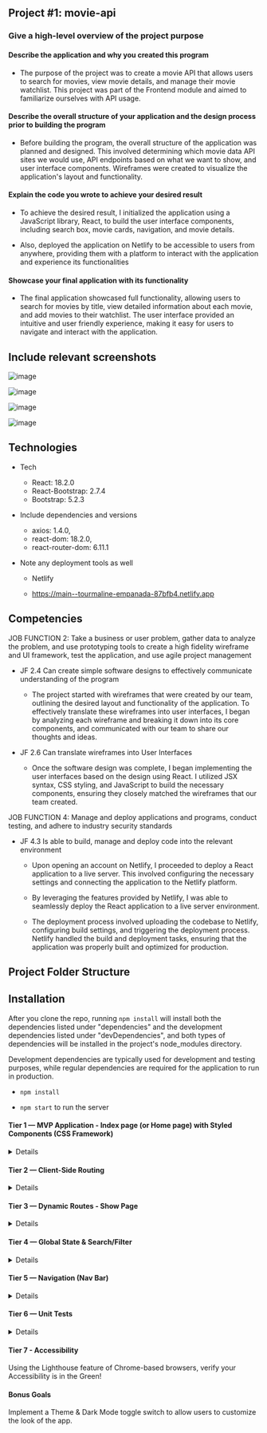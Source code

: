 ## Project #1: movie-api

### Give a high-level overview of the project purpose

#### Describe the application and why you created this program

- The purpose of the project was to create a movie API that allows users to search for movies, view movie details, and manage their movie watchlist. This project was part of the Frontend module and aimed to familiarize ourselves with API usage.

#### Describe the overall structure of your application and the design process prior to building the program

- Before building the program, the overall structure of the application was planned and designed. This involved determining which movie data API sites we would use, API endpoints based on what we want to show, and user interface components. Wireframes were created to visualize the application's layout and functionality.

#### Explain the code you wrote to achieve your desired result

- To achieve the desired result, I initialized the application using a JavaScript library, React, to build the user interface components, including search box, movie cards, navigation, and movie details.

- Also, deployed the application on Netlify to be accessible to users from anywhere, providing them with a platform to interact with the application and experience its functionalities

#### Showcase your final application with its functionality

- The final application showcased full functionality, allowing users to search for movies by title, view detailed information about each movie, and add movies to their watchlist. The user interface provided an intuitive and user friendly experience, making it easy for users to navigate and interact with the application.

## Include relevant screenshots

![image](https://github.com/33Ahn/vz-thrive-apprenticeship-portfolio/assets/87917443/0ff881d9-ce26-4bc2-9388-7c3ec47e706a)

![image](https://github.com/33Ahn/vz-thrive-apprenticeship-portfolio/assets/87917443/35f9774a-dade-414c-a16b-c5a0df9d3a98)

![image](https://github.com/33Ahn/vz-thrive-apprenticeship-portfolio/assets/87917443/56148aa0-b2db-42eb-845f-34a08d0882cc)

![image](https://github.com/33Ahn/vz-thrive-apprenticeship-portfolio/assets/87917443/3754c753-2ce1-4246-b32e-b2d530ffbc2a)



## Technologies

- Tech

  - React: 18.2.0
  - React-Bootstrap: 2.7.4
  - Bootstrap: 5.2.3

- Include dependencies and versions

  - axios: 1.4.0,
  - react-dom: 18.2.0,
  - react-router-dom: 6.11.1

- Note any deployment tools as well

  - Netlify

  - https://main--tourmaline-empanada-87bfb4.netlify.app

## Competencies

JOB FUNCTION 2: Take a business or user problem, gather data to analyze the problem, and
use prototyping tools to create a high fidelity wireframe and UI framework, test the application, and use agile project management

- JF 2.4 Can create simple software designs to effectively communicate understanding of the program

  - The project started with wireframes that were created by our team, outlining the desired layout and functionality of the application. To effectively translate these wireframes into user interfaces, I began by analyzing each wireframe and breaking it down into its core components, and communicated with our team to share our thoughts and ideas.

- JF 2.6 Can translate wireframes into User Interfaces

  - Once the software design was complete, I began implementing the user interfaces based on the design using React. I utilized JSX syntax, CSS styling, and JavaScript to build the necessary components, ensuring they closely matched the wireframes that our team created.

JOB FUNCTION 4: Manage and deploy applications and programs, conduct testing, and adhere to industry security standards

- JF 4.3 Is able to build, manage and deploy code into the relevant environment

  - Upon opening an account on Netlify, I proceeded to deploy a React application to a live server. This involved configuring the necessary settings and connecting the application to the Netlify platform.

  - By leveraging the features provided by Netlify, I was able to seamlessly deploy the React application to a live server environment.

  - The deployment process involved uploading the codebase to Netlify, configuring build settings, and triggering the deployment process. Netlify handled the build and deployment tasks, ensuring that the application was properly built and optimized for production.

## Project Folder Structure

## Installation

After you clone the repo, running ` npm install ` will install both the dependencies listed under "dependencies" and the development dependencies listed under "devDependencies", and both types of dependencies will be installed in the project's node_modules directory.

Development dependencies are typically used for development and testing purposes, while regular dependencies are required for the application to run in production.

- ` npm install `

- ` npm start ` to run the server


#### Tier 1 — MVP Application - Index page (or Home page) with Styled Components (CSS Framework)

<details>

Fetch a list of things and display them nicely using a CSS Framework of styled Components.

- As a user, I want to see the data nicely organized, so that I can consume and interact with it.

- As a user, I want the app to have a nice UX, so that I can be happy and enjoy my time using the app.

</details>

#### Tier 2 — Client-Side Routing

<details>

Implement routing to access different pages in the application. It’s ok if there’s no Nav bar yet, that can be handled in a later tier

- As a user, I want to see the URL change as I move through different parts of the application, so that I can bookmark my favorite page and share it with friends.

- As a user, I want the app to be dynamic and interactive, so that I can enjoy my time using the app.

- As a user, I want the app to dynamically and quickly swap the content out on the page when I’m navigating to another section of the app, so that the page doesn’t refresh and it feels like a better and faster experience.

</details>

#### Tier 3 — Dynamic Routes - Show Page

<details>

Add nested routes using query params e.g. /cats/:name and render a Show page (or, details page, etc.) about that specific queried thing. (i.e. /cats/fluffykins should show all the details about the cat named fluffykins).

- As a user, I want to view details about a single thing, so that I can learn more about it.

- As a user, I want the URL to change to include the thing I’m looking at, so that I can bookmark the page and share it with friends.

</details>

#### Tier 4 — Global State & Search/Filter

<details>

Store some data globally in state (i.e. context) and share it between multiple components. i.e. user enters input in one component and the value from the input is used elsewhere to filter a list. This is purely a “behind-the-scenes” piece of functionality, and it’s difficult to write a user story for how this works, but here’s an example of how that could work.

- As a user entering a value in an input, I want the list of things to be filtered based on the value I entered.

</details>

#### Tier 5 —  Navigation (Nav Bar)

<details>

Since we should already have multiple routes and navigation functionality, let’s add an app-wide Nav bar to connect those routes.

- As a user, I want to see a convenient and user-friendly Nav bar, so that I can easily navigate my way around the app.

</details>

#### Tier 6 — Unit Tests

  <details>

Implement Jest & Testing-Library/React (or appropriate framework) unit tests for components.

Verify components are rendering as expected, dynamic components update accordingly, modifying props changes functionality, etc

  </details>

#### Tier 7 - Accessibility

<detail>

Using the Lighthouse feature of Chrome-based browsers, verify your Accessibility is in the Green!

</detail>

#### Bonus Goals

<detail>

Implement a Theme & Dark Mode toggle switch to allow users to customize the look of the app.

</detail>
